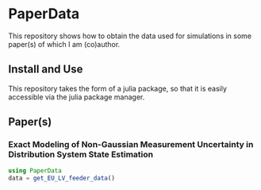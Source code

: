 # PaperData
This repository shows how to obtain the data used for simulations in some paper(s) of which I am (co)author.

## Install and Use
This repository takes the form of a julia package, so that it is easily accessible via the julia package manager.

## Paper(s)

### Exact Modeling of Non-Gaussian Measurement Uncertainty in Distribution System State Estimation

```julia
using PaperData
data = get_EU_LV_feeder_data()
```
